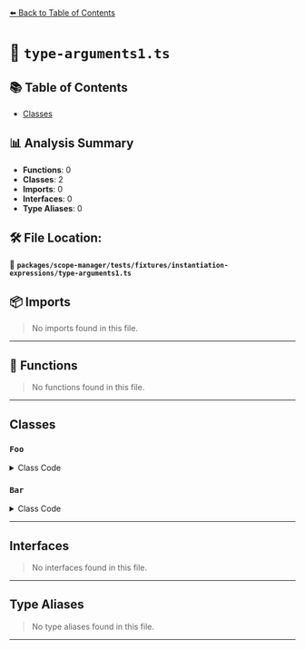 [⬅️ Back to Table of Contents](../../../../../index.md)

# 📄 `type-arguments1.ts`

## 📚 Table of Contents

- [Classes](#classes)

## 📊 Analysis Summary

- **Functions**: 0
- **Classes**: 2
- **Imports**: 0
- **Interfaces**: 0
- **Type Aliases**: 0

## 🛠️ File Location:
📂 **`packages/scope-manager/tests/fixtures/instantiation-expressions/type-arguments1.ts`**

## 📦 Imports

> No imports found in this file.


---

## 🔧 Functions

> No functions found in this file.


---

## Classes

### `Foo`

<details><summary>Class Code</summary>

```ts
class Foo<T> {
  value: T;
}
```
</details>

### `Bar`

<details><summary>Class Code</summary>

```ts
class Bar<T> {
  foo = Foo<T>;
}
```
</details>


---

## Interfaces

> No interfaces found in this file.


---

## Type Aliases

> No type aliases found in this file.


---